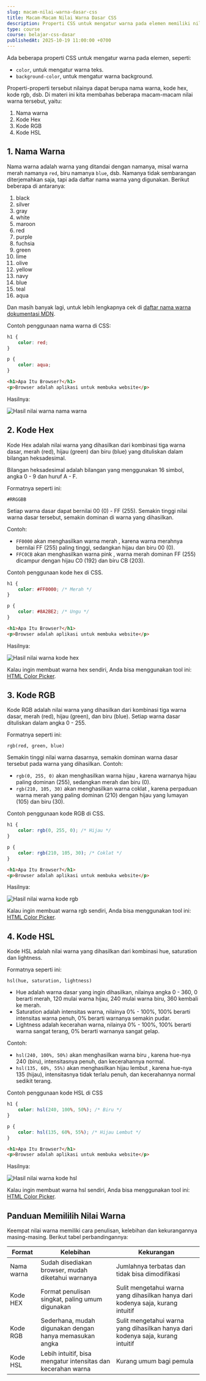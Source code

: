 ```yaml
---
slug: macam-nilai-warna-dasar-css
title: Macam-Macam Nilai Warna Dasar CSS
description: Properti CSS untuk mengatur warna pada elemen memiliki nilai warna yang bermacam-macam jenisnya, seperti nama warna, hex, rgb dan hsl
type: course
course: belajar-css-dasar
publishedAt: 2025-10-19 11:00:00 +0700
---
```


Ada beberapa properti CSS untuk mengatur warna pada elemen, seperti:

- `color`, untuk mengatur warna teks.
- `background-color`, untuk mengatur warna background.

Properti-properti tersebut nilainya dapat berupa nama warna, kode hex, kode rgb, dsb.  Di materi ini kita membahas beberapa macam-macam nilai warna tersebut, yaitu:

1. Nama warna
2. Kode Hex
3. Kode RGB
4. Kode HSL

## 1. Nama Warna

Nama warna adalah warna yang ditandai dengan namanya, misal warna merah namanya `red`, biru namanya `blue`, dsb. Namanya tidak sembarangan diterjemahkan saja, tapi ada daftar nama warna yang digunakan. Berikut beberapa di antaranya:

1. black <span class="inline-block w-4 h-4 ml-1" style="background-color: black"></span>	
2. silver <span class="inline-block w-4 h-4 ml-1" style="background-color: silver"></span>
3. gray <span class="inline-block w-4 h-4 ml-1" style="background-color: gray"></span>
4. white <span class="inline-block w-4 h-4 ml-1" style="background-color: white"></span>
5. maroon <span class="inline-block w-4 h-4 ml-1" style="background-color: maroon"></span>
6. red <span class="inline-block w-4 h-4 ml-1" style="background-color: red"></span>
7. purple <span class="inline-block w-4 h-4 ml-1" style="background-color: purple"></span>
8. fuchsia <span class="inline-block w-4 h-4 ml-1" style="background-color: fuchsia"></span>
9. green <span class="inline-block w-4 h-4 ml-1" style="background-color: green"></span>
10. lime <span class="inline-block w-4 h-4 ml-1" style="background-color: lime"></span>
11. olive <span class="inline-block w-4 h-4 ml-1" style="background-color: olive"></span>
12. yellow <span class="inline-block w-4 h-4 ml-1" style="background-color: yellow"></span>
13. navy <span class="inline-block w-4 h-4 ml-1" style="background-color: navy"></span>
14. blue <span class="inline-block w-4 h-4 ml-1" style="background-color: blue"></span>
15. teal <span class="inline-block w-4 h-4 ml-1" style="background-color: teal"></span>
16. aqua <span class="inline-block w-4 h-4 ml-1" style="background-color: aqua"></span>

Dan masih banyak lagi, untuk lebih lengkapnya cek di [daftar nama warna dokumentasi MDN](https://developer.mozilla.org/en-US/docs/Web/CSS/named-color).

Contoh penggunaan nama warna di CSS:

```css
h1 {
    color: red;
}

p {
    color: aqua;
}
```

```html
<h1>Apa Itu Browser?</h1>
<p>Browser adalah aplikasi untuk membuka website</p>
```

Hasilnya:

![Hasil nilai warna nama warna](./images/5-macam-nilai-warna-dasar-css/nilai-warna-nama-warna.png)

## 2. Kode Hex

Kode Hex adalah nilai warna yang dihasilkan dari kombinasi tiga warna dasar, merah (red), hijau (green) dan biru (blue) yang dituliskan dalam bilangan heksadesimal.

Bilangan heksadesimal adalah bilangan yang menggunakan 16 simbol, angka 0 - 9 dan huruf A - F.

Formatnya seperti ini:

```
#RRGGBB
```

Setiap warna dasar dapat bernilai 00 (0) - FF (255). Semakin tinggi nilai warna dasar tersebut, semakin dominan di warna yang dihasilkan.

Contoh:

- `FF0000` akan menghasilkan warna merah <span class="inline-block w-4 h-4" style="background-color: #FF0000"></span>, karena warna merahnya bernilai FF (255) paling tinggi, sedangkan hijau dan biru 00 (0).
- `FFC0CB` akan menghasilkan warna pink <span class="inline-block w-4 h-4" style="background-color: #FFC0CB"></span>, warna merah dominan FF (255) dicampur dengan hijau C0 (192) dan biru CB (203).

Contoh penggunaan kode hex di CSS.

```css
h1 {
    color: #FF0000; /* Merah */
}

p {
    color: #8A2BE2; /* Ungu */
}
```

```html
<h1>Apa Itu Browser?</h1>
<p>Browser adalah aplikasi untuk membuka website</p>
```

Hasilnya:

![Hasil nilai warna kode hex](./images/5-macam-nilai-warna-dasar-css/nilai-warna-kode-hex.png)

Kalau ingin membuat warna hex sendiri, Anda bisa menggunakan tool ini: [HTML Color Picker](https://htmlcolorcodes.com/color-picker/).

## 3. Kode RGB

Kode RGB adalah nilai warna yang dihasilkan dari kombinasi tiga warna dasar, merah (red), hijau (green), dan biru (blue). Setiap warna dasar dituliskan dalam angka 0 - 255.

Formatnya seperti ini:

```
rgb(red, green, blue)
```

Semakin tinggi nilai warna dasarnya, semakin dominan warna dasar tersebut pada warna yang dihasilkan. Contoh:

- `rgb(0, 255, 0)` akan menghasilkan warna hijau <span class="inline-block w-4 h-4" style="background-color: rgb(0, 255, 0)"></span>, karena warnanya hijau paling dominan (255), sedangkan merah dan biru (0).
- `rgb(210, 105, 30)` akan menghasilkan warna coklat <span class="inline-block w-4 h-4" style="background-color: rgb(210, 105, 30)"></span>, karena perpaduan warna merah yang paling dominan (210) dengan hijau yang lumayan (105) dan biru (30).

Contoh penggunaan kode RGB di CSS.

```css
h1 {
    color: rgb(0, 255, 0); /* Hijau */
}

p {
    color: rgb(210, 105, 30); /* Coklat */
}
```

```html
<h1>Apa Itu Browser?</h1>
<p>Browser adalah aplikasi untuk membuka website</p>
```

Hasilnya:

![Hasil nilai warna kode rgb](./images/5-macam-nilai-warna-dasar-css/nilai-warna-kode-rgb.png)

Kalau ingin membuat warna rgb sendiri, Anda bisa menggunakan tool ini: [HTML Color Picker](https://htmlcolorcodes.com/color-picker/).

## 4. Kode HSL

Kode HSL adalah nilai warna yang dihasilkan dari kombinasi hue, saturation dan lightness.

Formatnya seperti ini:

```
hsl(hue, saturation, lightness)
```

- Hue adalah warna dasar yang ingin dihasilkan, nilainya angka 0 - 360, 0 berarti merah, 120 mulai warna hijau, 240 mulai warna biru, 360 kembali ke merah.
- Saturation adalah intensitas warna, nilainya 0% - 100%, 100% berarti intensitas warna penuh, 0% berarti warnanya semakin pudar.
- Lightness adalah kecerahan warna, nilainya 0% - 100%, 100% berarti warna sangat terang, 0% berarti warnanya sangat gelap.

Contoh:

- `hsl(240, 100%, 50%)` akan menghasilkan warna biru <span class="inline-block w-4 h-4" style="background-color: hsl(240, 100%, 50%)"></span>, karena hue-nya 240 (biru), intensitasnya penuh, dan kecerahannya normal.
- `hsl(135, 60%, 55%)` akan menghasilkan hijau lembut <span class="inline-block w-4 h-4" style="background-color: hsl(135, 60%, 55%)"></span>, karena hue-nya 135 (hijau), intensitasnya tidak terlalu penuh, dan kecerahannya normal sedikit terang.

Contoh penggunaan kode HSL di CSS

```css
h1 {
    color: hsl(240, 100%, 50%); /* Biru */
}

p {
    color: hsl(135, 60%, 55%); /* Hijau Lembut */
}
```

```html
<h1>Apa Itu Browser?</h1>
<p>Browser adalah aplikasi untuk membuka website</p>
```

Hasilnya:

![Hasil nilai warna kode hsl](./images/5-macam-nilai-warna-dasar-css/nilai-warna-kode-hsl.png)

Kalau ingin membuat warna hsl sendiri, Anda bisa menggunakan tool ini: [HTML Color Picker](https://htmlcolorcodes.com/color-picker/).

## Panduan Memililih Nilai Warna

Keempat nilai warna memiliki cara penulisan, kelebihan dan kekurangannya masing-masing. Berikut tabel perbandingannya:

| Format | Kelebihan | Kekurangan |
| -------- | -------- | -------- |
| Nama warna     | Sudah disediakan browser, mudah diketahui warnanya     | Jumlahnya terbatas dan tidak bisa dimodifikasi     |
| Kode HEX     | Format penulisan singkat, paling umum digunakan     | Sulit mengetahui warna yang dihasilkan hanya dari kodenya saja, kurang intuitif     |
| Kode RGB     | Sederhana, mudah digunakan dengan hanya memasukan angka     | Sulit mengetahui warna yang dihasilkan hanya dari kodenya saja, kurang intuitif     |
| Kode HSL     | Lebih intuitif, bisa mengatur intensitas dan kecerahan warna    | Kurang umum bagi pemula     |
